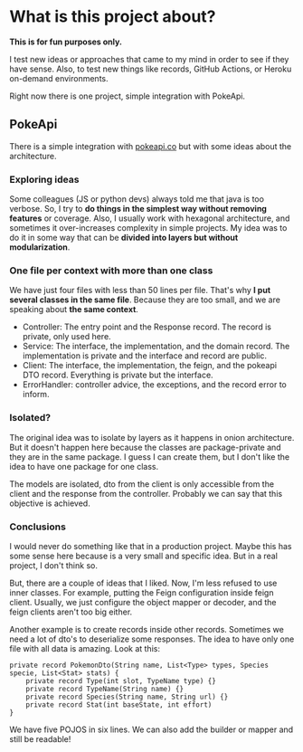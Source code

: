 # What is this project about?
**This is for fun purposes only.**

I test new ideas or approaches that came to my mind in order to see if they have sense.
Also, to test new things like records, GitHub Actions, or Heroku on-demand environments.

Right now there is one project, simple integration with PokeApi.

## PokeApi
There is a simple integration with [pokeapi.co](https://pokeapi.co/) but with some ideas about the architecture.

### Exploring ideas
Some colleagues (JS or python devs) always told me that java is too verbose.
So, I try to **do things in the simplest way without removing features** or coverage.
Also, I usually work with hexagonal architecture, and sometimes it over-increases complexity in simple projects.
My idea was to do it in some way that can be **divided into layers but without modularization**.

### One file per context with more than one class
We have just four files with less than 50 lines per file.
That's why **I put several classes in the same file**.
Because they are too small, and we are speaking about **the same context**.

- Controller: The entry point and the Response record. The record is private, only used here.
- Service: The interface, the implementation, and the domain record. The implementation is private and the interface and record are public.
- Client: The interface, the implementation, the feign, and the pokeapi DTO record. Everything is private but the interface.
- ErrorHandler: controller advice, the exceptions, and the record error to inform.

### Isolated?
The original idea was to isolate by layers as it happens in onion architecture.
But it doesn't happen here because the classes are package-private and they are in the same package.
I guess I can create them, but I don't like the idea to have one package for one class.

The models are isolated, dto from the client is only accessible from the client and the response from the controller.
Probably we can say that this objective is achieved.

### Conclusions
I would never do something like that in a production project.
Maybe this has some sense here because is a very small and specific idea. But in a real project, I don't think so.

But, there are a couple of ideas that I liked. Now, I'm less refused to use inner classes.
For example, putting the Feign configuration inside feign client.
Usually, we just configure the object mapper or decoder, and the feign clients aren't too big either.

Another example is to create records inside other records.
Sometimes we need a lot of dto's to deserialize some responses. The idea to have only one file with all data is amazing.
Look at this:

    private record PokemonDto(String name, List<Type> types, Species specie, List<Stat> stats) {
        private record Type(int slot, TypeName type) {}
        private record TypeName(String name) {}
        private record Species(String name, String url) {}
        private record Stat(int baseState, int effort)
    }

We have five POJOS in six lines. We can also add the builder or mapper and still be readable! 
